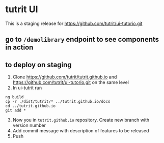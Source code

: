 # tutrit UI
This is a staging release for https://github.com/tutrit/ui-tutorio.git
## go to `/demolibrary` endpoint to see components in action
## to deploy on staging 
1. Clone https://github.com/tutrit/tutrit.github.io and https://github.com/tutrit/ui-tutorio.git on the same level
2. In ui-tutrit run 
```
ng build
cp -r ./dist/tutrit/* ../tutrit.github.io/docs
cd ../tutrit.github.io
git add *
```
3. Now you in `tutrit.github.io` repository. Create new branch with version number
4. Add commit message with description of features to be released
5. Push
